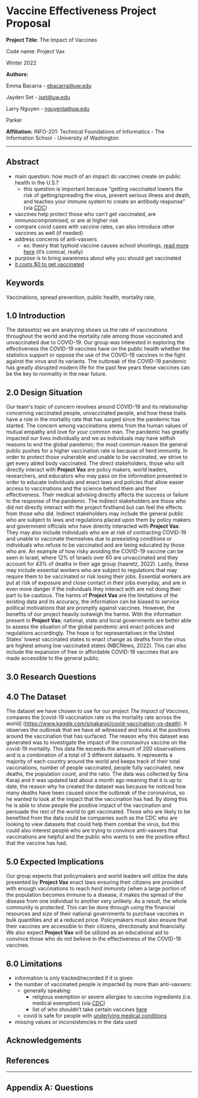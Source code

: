 # Vaccine Effectiveness Project Proposal

**Project Title:** The Impact of Vaccines

Code name: Project Vax 

Winter 2022


**Authors:**

Emma Bacarra - ebacarra@uw.edu

Jayden Set - jset@uw.edu

Larry Nguyen - nguyenla@uw.edu

Parker

**Affiliation:** INFO-201: Technical Foundations of Informatics - The Information School - University of Washington

<hr />

## Abstract
- main question: how much of an impact do vaccines create on public health in the U.S.?
  - this question is important because “getting vaccinated lowers the risk of getting/spreading the virus, prevent serious illness and death, and teaches your immune system to create an antibody response” (via [CDC](https://www.cdc.gov/coronavirus/2019-ncov/vaccines/vaccine-benefits.html#:~:text=Getting%20vaccinated%20against%20COVID%2D,5%20years%20and%20older.))
- vaccines help protect those who can’t get vaccinated, are immunocompromised, or are at higher risk
- compare covid cases with vaccine rates, can also introduce other vaccines as well (if needed)
- address concerns of anti-vaxxers
  - ex: theory that typhoid vaccine causes school shootings, [read more here](https://vaccineimpact.com/2018/new-study-vaccines-linked-to-decline-in-mental-health-and-social-interaction-cause-of-increase-in-mass-school-shootings/) (it’s comical, really)
- purpose is to bring awareness about why you should get vaccinated
- [it costs $0 to get vaccinated](https://www.fda.gov/consumers/consumer-updates/learn-more-about-covid-19-vaccines-fda#:~:text=FDA%2Dauthorized%20COVID%2D,or%20after%20your%20appointment.)


## Keywords
Vaccinations, spread prevention, public health, mortality rate,

## 1.0 Introduction
The dataset(s) we are analyzing shows us the rate of vaccinations throughout the world and the mortality rate among those vaccinated and unvaccinated due to COVID-19. Our group was interested in exploring the effectiveness the COVID-19 vaccines have on the public health  whether the statistics support or oppose the use of the COVID-19 vaccines in the fight against the virus and its variants. The outbreak of the COVID-19 pandemic has greatly disrupted modern life for the past few years these vaccines can be the key to normality in the near future.

## 2.0 Design Situation
Our team's topic of concern revolves around COVID-19 and its relationship concerning vaccinated people, unvaccinated people, and how these traits have a role in the mortality rate that has surged since the pandemic has started. The concern among vaccinations stems from the human values of mutual empathy and love for your common man. The pandemic has greatly impacted our lives individually and we as individuals may have selfish reasons to end the global pandemic; the most common reason the general public pushes for a higher vaccination rate is because of herd immunity. In order to protect those vulnerable and unable to be vaccinated, we strive to get every abled body vaccinated. The direct stakeholders, those who will directly interact with **Project Vax** are policy makers, world leaders, researchers, and educators who may pass on the information presented in order to educate individuals and enact laws and policies that allow easier access to vaccinations and the science behind them and their effectiveness. Their medical advising directly affects the success or failure to the response of the pandemic. The indirect stakeholders are those who did not directly interact with the project firsthand but can feel the effects from those who did. Indirect stakeholders may include the general public who are subject to laws and regulations placed upon them by policy makers and government officials who have directly interacted with **Project Vax**. They may also include individuals who are at risk of contracting COVID-19 and unable to vaccinate themselves due to preexisting conditions or individuals who refuse to be vaccinated and are being educated by those who are. An example of how risky avoiding the COVID-19 vaccine can be seen in Israel, where 12% of Israels over 60 are unvaccinated and they account for 43% of deaths in their age group (haaretz, 2022). Lastly, these may include essential workers who are subject to regulations that may require them to be vaccinated or risk losing their jobs. Essential workers are put at risk of exposure and close contact in their jobs everyday, and are in even more danger if the individuals they interact with are not doing their part to be cautious. The harms of **Project Vax**  are the limitations of the existing data and its accuracy, the information can be biased to service political motivations that are promptly against vaccines. However, the benefits of our project heavily outweigh the harms. With the information present in **Project Vax**; national, state and local governments are better able to assess the situation of the global pandemic and enact policies and regulations accordingly. The hope is for representatives in the United States’ lowest vaccinated states to enact change as deaths from the virus are highest among low vaccinated states (NBCNews, 2022). This can also include the expansion of free or affordable COVID-19 vaccines that are made accessible to the general public. 

## 3.0 Research Questions

## 4.0 The Dataset
The dataset we have chosen to use for our project _The Impact of Vaccines_, compares the [covid-19 vaccination rate vs the mortality rate across the world] (https://www.kaggle.com/sinakaraji/covid-vaccination-vs-death). It observes the outbreak that we have all witnessed and looks at the positives around the vaccination that has surfaced. The reason why this dataset was generated was to investigate the impact of the coronavirus vaccine on the covid-19 mortality. This data file exceeds the amount of 200 observations and is a combination of a total of 3 different datasets. It represents a majority of each country around the world and keeps track of their total vaccinations, number of people vaccinated, people fully vaccinated, new deaths, the population count, and the ratio. The data was collected by Sina Karaji and it was updated last about a month ago meaning that it is up to date, the reason why he created the dataset was because he noticed how many deaths have been caused since the outbreak of the coronavirus, so he wanted to look at the impact that the vaccination has had. By doing this he is able to show people the positive impact of the vaccination and persuade the rest of the world to get vaccinated. Those who are likely to be benefited from the data could be companies such as the CDC who are looking to view datasets that could help them combat the virus, but this could also interest people who are trying to convince anti-vaxxers that vaccinations are helpful and the public who wants to see the positive effect that the vaccine has had.

## 5.0 Expected Implications
Our group expects that policymakers and world leaders will utilize the data presented by **Project Vax** enact laws ensuring their citizens are provided with enough vaccinations to reach _herd immunity_  (when a large portion of the population becomes immune to a disease, it makes the spread of the disease from one individual to another very unlikely. As a result, the whole community is protected. This can be done through using the financial resources and size of their national governments to purchase vaccines in bulk quantities and at a reduced price. Policymakers must also ensure that their vaccines are accessible to their citizens, directionally and financially. We also expect **Project Vax** will be utilized as an educational aid to convince those who do not believe in the effectiveness of the COVID-19 vaccines. 

## 6.0 Limitations
- information is only tracked/recorded if it is given
- the number of vaccinated people is impacted by more than anti-vaxxers:
  - generally speaking:
    - religious exemption or severe allergies to vaccine ingredients (i.e. medical exemption) (via [CDC](https://www.cdc.gov/coronavirus/2019-ncov/vaccines/recommendations/essentialworker/workplace-vaccination-program.html))
    - list of who shouldn’t take certain vaccines [here](https://www.cdc.gov/vaccines/vpd/should-not-vacc.html)
  - covid is safe for people with [underlying medical conditions](https://www.cdc.gov/coronavirus/2019-ncov/vaccines/recommendations/underlying-conditions.html?s_cid=10485:who%20should%20not%20take%20the%20covid%20vaccine:sem.ga:p:RG:GM:gen:PTN:FY21)
- missing values or inconsistencies in the data used

## Acknowledgements

## References

<hr />

## Appendix A: Questions
